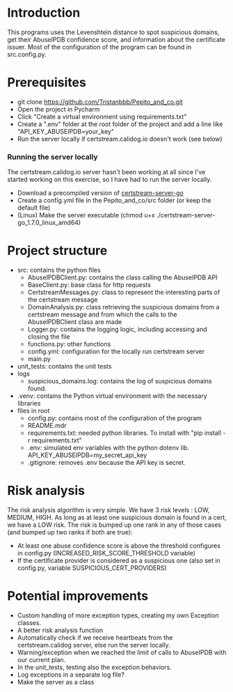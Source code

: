 
# Introduction
This programs uses the Levenshtein distance to spot suspicious domains, get their AbuseIPDB confidence score,
and information about the certificate issuer.
Most of the configuration of the program can be found in src.config.py.

# Prerequisites
- git clone https://github.com/Tristanbbb/Pepito_and_co.git
- Open the project in Pycharm
- Click "Create a virtual environment using requirements.txt"
- Create a ".env" folder at the root folder of the project and add a line like "API_KEY_ABUSEIPDB=your_key"
- Run the server locally if certstream.calidog.io doesn't work (see below)

### Running the server locally
The certstream.calidog.io server hasn't been working at all since I've started working on this exercise, so I have had to run the server locally.
- Download a precompiled version of [certstream-server-go](https://github.com/d-Rickyy-b/certstream-server-go)
- Create a config.yml file in the Pepito_and_co/src folder (or keep the default file)
- (Linux) Make the server executable (chmod u+x ./certstream-server-go_1.7.0_linux_amd64)


# Project structure
- src: contains the python files
  - AbuseIPDBClient.py: contains the class calling the AbuseIPDB API
  - BaseClient.py: base class for http requests
  - CertstreamMessages.py: class to represent the interesting parts of the certstream message
  - DomainAnalysis.py: class retrieving the suspicious domains from a certstream message and from which the calls to the AbuseIPDBClient class are made
  - Logger.py: contains the logging logic, including accessing and closing the file
  - functions.py: other functions
  - config.yml: configuration for the locally run certstream server
  - main.py
- unit_tests: contains the unit tests
- logs
  - suspicious_domains.log: contains the log of suspicious domains found.
- .venv: contains the Python virtual environment with the necessary libraries
- files in root
  - config.py: contains most of the configuration of the program
  - README.mdr
  - requirements.txt: needed python libraries. To install with "pip install -r requirements.txt"
  - .env: simulated env variables with the python dotenv lib. API_KEY_ABUSEIPDB=my_secret_api_key
  - .gitignore: removes .env because the API key is secret.

# Risk analysis
The risk analysis algorithm is very simple. We have 3 risk levels : LOW, MEDIUM, HIGH.
As long as at least one suspicious domain is found in a cert, we have a LOW risk.
The risk is bumped up one rank in any of those cases (and bumped up two ranks if both are true):
- At least one abuse confidence score is above the threshold configures in config.py (INCREASED_RISK_SCORE_THRESHOLD variable)
- If the certificate provider is considered as a suspicious one (also set in config.py, variable SUSPICIOUS_CERT_PROVIDERS)

# Potential improvements
- Custom handling of more exception types, creating my own Exception classes.
- A better risk analysis function
- Automatically check if we receive heartbeats from the certstream.calidog server, else run the server locally.
- Warning/exception when we reached the limit of calls to AbuseIPDB with our current plan.
- In the unit_tests, testing also the exception behaviors.
- Log exceptions in a separate log file?
- Make the server as a class